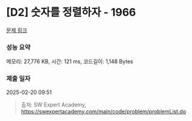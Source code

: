 # [D2] 숫자를 정렬하자 - 1966 

[문제 링크](https://swexpertacademy.com/main/code/problem/problemDetail.do?contestProbId=AV5PrmyKAWEDFAUq) 

### 성능 요약

메모리: 27,776 KB, 시간: 121 ms, 코드길이: 1,148 Bytes

### 제출 일자

2025-02-20 09:51



> 출처: SW Expert Academy, https://swexpertacademy.com/main/code/problem/problemList.do